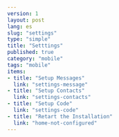 ```yaml
---
version: 1
layout: post
lang: es
slug: "settings"
type: "simple"
title: "Setttings"
published: true
category: "mobile"
tags: "mobile"
items:
- title: "Setup Messages"
  link: "settings-message"
- title: "Setup Contacts"
  link: "settings-contacts"
- title: "Setup Code"
  link: "settings-code"
- title: "Retart the Installation"
  link: "home-not-configured"
---
```

